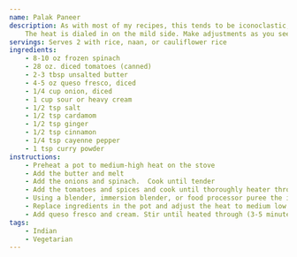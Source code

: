 ```yaml
---
name: Palak Paneer
description: As with most of my recipes, this tends to be iconoclastic, but is still satisfying.  
    The heat is dialed in on the mild side. Make adjustments as you see fit.
servings: Serves 2 with rice, naan, or cauliflower rice
ingredients:
    - 8-10 oz frozen spinach
    - 28 oz. diced tomatoes (canned)
    - 2-3 tbsp unsalted butter
    - 4-5 oz queso fresco, diced
    - 1/4 cup onion, diced
    - 1 cup sour or heavy cream
    - 1/2 tsp salt
    - 1/2 tsp cardamom
    - 1/2 tsp ginger
    - 1/2 tsp cinnamon
    - 1/4 tsp cayenne pepper
    - 1 tsp curry powder
instructions:
    - Preheat a pot to medium-high heat on the stove
    - Add the butter and melt
    - Add the onions and spinach.  Cook until tender
    - Add the tomatoes and spices and cook until thoroughly heater through
    - Using a blender, immersion blender, or food processor puree the ingredients until smooth
    - Replace ingredients in the pot and adjust the heat to medium low
    - Add queso fresco and cream. Stir until heated through (3-5 minutes).  The cheese should not melt
tags: 
    - Indian 
    - Vegetarian
---
```


